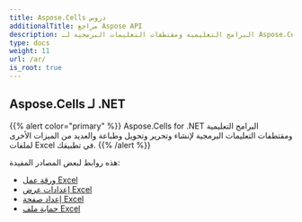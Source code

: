 ```yaml
---
title: Aspose.Cells دروس
additionalTitle: مراجع Aspose API
description: البرامج التعليمية ومقتطفات التعليمات البرمجية لـ Aspose.Cells عائلة المنتج. يتضمن دروسًا أساسية ومتقدمة حول استخدام Aspose.Cells.
type: docs
weight: 11
url: /ar/
is_root: true
---
```


## Aspose.Cells لـ .NET
{{% alert color="primary" %}}
Aspose.Cells for .NET البرامج التعليمية ومقتطفات التعليمات البرمجية لإنشاء وتحرير وتحويل وطباعة والعديد من الميزات الأخرى لملفات Excel في تطبيقك. 
{{% /alert %}}

هذه روابط لبعض المصادر المفيدة:
 
- [ورقة عمل Excel](./net/excel-worksheet-csharp-tutorials/)
- [إعدادات عرض Excel](./net/excel-display-settings-csharp-tutorials)
- [إعداد صفحة Excel](./net/excel-page-setup)
- [حماية ملف Excel](./net/protect-excel-file/)